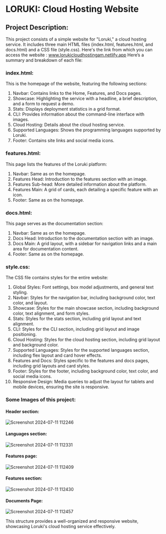 # LORUKI: Cloud Hosting Website
## Project Description:

This project consists of a simple website for "Loruki," a cloud hosting service. 
It includes three main HTML files (index.html, features.html, and docs.html) and a CSS file (style.css). 
Here's the link from which you can access the website : www.lorukicloudhostingam.netlify.app 
Here’s a summary and breakdown of each file:

### index.html:
This is the homepage of the website, featuring the following sections:

1. Navbar: Contains links to the Home, Features, and Docs pages.
2. Showcase: Highlighting the service with a headline, a brief description, and a form to request a demo.
3. Stats: Displays deployment statistics in a grid format.
4. CLI: Provides information about the command-line interface with images.
5. Cloud Hosting: Details about the cloud hosting service.
6. Supported Languages: Shows the programming languages supported by Loruki.
7. Footer: Contains site links and social media icons.

### features.html:
This page lists the features of the Loruki platform:

1. Navbar: Same as on the homepage.
2. Features Head: Introduction to the features section with an image.
3. Features Sub-head: More detailed information about the platform.
4. Features Main: A grid of cards, each detailing a specific feature with an icon.
5. Footer: Same as on the homepage.

### docs.html:
This page serves as the documentation section:

1. Navbar: Same as on the homepage.
2. Docs Head: Introduction to the documentation section with an image.
3. Docs Main: A grid layout, with a sidebar for navigation links and a main area for documentation content.
4. Footer: Same as on the homepage.

### style.css:
The CSS file contains styles for the entire website:

1. Global Styles: Font settings, box model adjustments, and general text styling.
2. Navbar: Styles for the navigation bar, including background color, text color, and layout.
3. Showcase: Styles for the main showcase section, including background color, text alignment, and form styles.
4. Stats: Styles for the stats section, including grid layout and text alignment.
5. CLI: Styles for the CLI section, including grid layout and image positioning.
6. Cloud Hosting: Styles for the cloud hosting section, including grid layout and background color.
7. Supported Languages: Styles for the supported languages section, including flex layout and card hover effects.
8. Features and Docs: Styles specific to the features and docs pages, including grid layouts and card styles.
9. Footer: Styles for the footer, including background color, text color, and social media icons.
10. Responsive Design: Media queries to adjust the layout for tablets and mobile devices, ensuring the site is responsive.

### Some Images of this project:
#### Header section:
![Screenshot 2024-07-11 112246](https://github.com/atulmahlan/Front-End-Project/assets/103631775/f413cea1-e9c3-44c8-a490-cd17f96a23a3)
#### Languages section:
![Screenshot 2024-07-11 112331](https://github.com/atulmahlan/Front-End-Project/assets/103631775/f2d2d2c4-0574-42dd-96fd-d0c60cebcc62)
#### Features page:
![Screenshot 2024-07-11 112409](https://github.com/atulmahlan/Front-End-Project/assets/103631775/853a5b7e-be13-49df-bfde-331561609471)
#### Features section:
![Screenshot 2024-07-11 112430](https://github.com/atulmahlan/Front-End-Project/assets/103631775/8f6b8cc1-ac42-442a-96b5-6b31e8d5c645)
#### Documents Page:
![Screenshot 2024-07-11 112457](https://github.com/atulmahlan/Front-End-Project/assets/103631775/8381255d-48e9-4259-a5c1-edb0f8feb2d0)

This structure provides a well-organized and responsive website, showcasing Loruki's cloud hosting service effectively.
